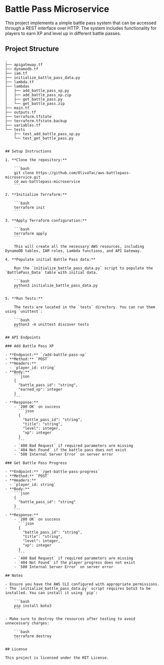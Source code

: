 # Battle Pass Microservice

This project implements a simple battle pass system that can be accessed through a REST interface over HTTP. The system includes functionality for players to earn XP and level up in different battle passes.

## Project Structure

```plaintext
.
├── apigateway.tf
├── dynamodb.tf
├── iam.tf
├── initialize_battle_pass_data.py
├── lambda.tf
├── lambdas
│   ├── add_battle_pass_xp.py
│   ├── add_battle_pass_xp.zip
│   ├── get_battle_pass.py
│   └── get_battle_pass.zip
├── main.tf
├── outputs.tf
├── terraform.tfstate
├── terraform.tfstate.backup
├── variables.tf
└── tests
    ├── test_add_battle_pass_xp.py
    └── test_get_battle_pass.py


## Setup Instructions

1. **Clone the repository:**

    ```bash
    git clone https://github.com/OlivaTac/aws-battlepass-microservice.git
    cd aws-battlepass-microservice
    ```

2. **Initialize Terraform:**

    ```bash
    terraform init
    ```

3. **Apply Terraform configuration:**

    ```bash
    terraform apply
    ```

    This will create all the necessary AWS resources, including DynamoDB tables, IAM roles, Lambda functions, and API Gateway.

4. **Populate initial Battle Pass data:**

    Run the `initialize_battle_pass_data.py` script to populate the `BattlePass_Data` table with initial data.

    ```bash
    python3 initialize_battle_pass_data.py
    ```

5. **Run Tests:**

    The tests are located in the `tests` directory. You can run them using `unittest`:

    ```bash
    python3 -m unittest discover tests
    ```

## API Endpoints

### Add Battle Pass XP

- **Endpoint:** `/add-battle-pass-xp`
- **Method:** `POST`
- **Headers:**
  - `player_id: string`
- **Body:**
    ```json
    {
      "battle_pass_id": "string",
      "earned_xp": integer
    }
    ```
- **Response:**
    - `200 OK` on success
      ```json
      {
        "battle_pass_id": "string",
        "title": "string",
        "level": integer,
        "xp": integer
      }
      ```
    - `400 Bad Request` if required parameters are missing
    - `404 Not Found` if the battle pass does not exist
    - `500 Internal Server Error` on server error

### Get Battle Pass Progress

- **Endpoint:** `/get-battle-pass-progress`
- **Method:** `POST`
- **Headers:**
  - `player_id: string`
- **Body:**
    ```json
    {
      "battle_pass_id": "string"
    }
    ```
- **Response:**
    - `200 OK` on success
      ```json
      {
        "battle_pass_id": "string",
        "title": "string",
        "level": integer,
        "xp": integer
      }
      ```
    - `400 Bad Request` if required parameters are missing
    - `404 Not Found` if the player progress does not exist
    - `500 Internal Server Error` on server error

## Notes

- Ensure you have the AWS CLI configured with appropriate permissions.
- The `initialize_battle_pass_data.py` script requires boto3 to be installed. You can install it using `pip`:

    ```bash
    pip install boto3
    ```

- Make sure to destroy the resources after testing to avoid unnecessary charges:

    ```bash
    terraform destroy
    ```

## License

This project is licensed under the MIT License.
